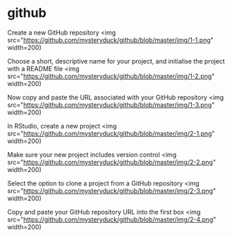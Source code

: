 # github


Create a new GitHub repository
<img src="https://github.com/mysteryduck/github/blob/master/img/1-1.png" width=200)

Choose a short, descriptive name for your project, and initialise the project 
with a README file
<img src="https://github.com/mysteryduck/github/blob/master/img/1-2.png" width=200)

Now copy and paste the URL associated with your GitHub repository
<img src="https://github.com/mysteryduck/github/blob/master/img/1-3.png" width=200)

In RStudio, create a new project
<img src="https://github.com/mysteryduck/github/blob/master/img/2-1.png" width=200)

Make sure your new project includes version control
<img src="https://github.com/mysteryduck/github/blob/master/img/2-2.png" width=200)

Select the option to clone a project from a GitHub repository
<img src="https://github.com/mysteryduck/github/blob/master/img/2-3.png" width=200)

Copy and paste your GitHub repository URL into the first box
<img src="https://github.com/mysteryduck/github/blob/master/img/2-4.png" width=200)
